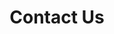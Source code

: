 ---
title: Contact Us
menu:
  main:
    name: Contact Us
    identifier: contact
    weight: 100
    params:
      icon:
        vendor: font-awesome-solid
        name: headset
---